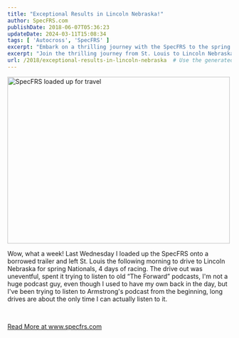 ```yaml
---
title: "Exceptional Results in Lincoln Nebraska!"
author: SpecFRS.com
publishDate: 2018-06-07T05:36:23
updateDate: 2024-03-11T15:08:34
tags: [ 'Autocross', 'SpecFRS' ]
excerpt: "Embark on a thrilling journey with the SpecFRS to the spring Nationals in Lincoln, Nebraska. Discover how a podcast can perfect a long drive!"
excerpt: "Join the thrilling journey from St. Louis to Lincoln Nebraska for spring Nationals. Discover a podcast enthusiast's road trip tale on www.specfrs.com."
url: /2018/exceptional-results-in-lincoln-nebraska  # Use the generated URL with year
---
```

<p><a data-flickr-embed="true" href="https://www.flickr.com/photos/chammond/40667948930/in/dateposted/" title="SpecFRS loaded up for travel"><img alt="SpecFRS loaded up for travel" height="375" src="https://farm1.staticflickr.com/878/40667948930_9690c26601.jpg" width="500" /></a></p>  <p>Wow, what a week! Last Wednesday I loaded up the SpecFRS onto a borrowed trailer and left St. Louis the following morning to drive to Lincoln Nebraska for spring Nationals, 4 days of racing. The drive out was uneventful, spent it trying to listen to old &ldquo;The Forward&rdquo; podcasts, I'm not a huge podcast guy, even though I used to have my own back in the day, but I've been trying to listen to Armstrong's podcast from the beginning, long drives are about the only time I can actually listen to it.</p>  <p>&nbsp;</p>  <a href="https://www.specfrs.com/exceptional-results-in-lincoln-nebraska">Read More at www.specfrs.com</a>

